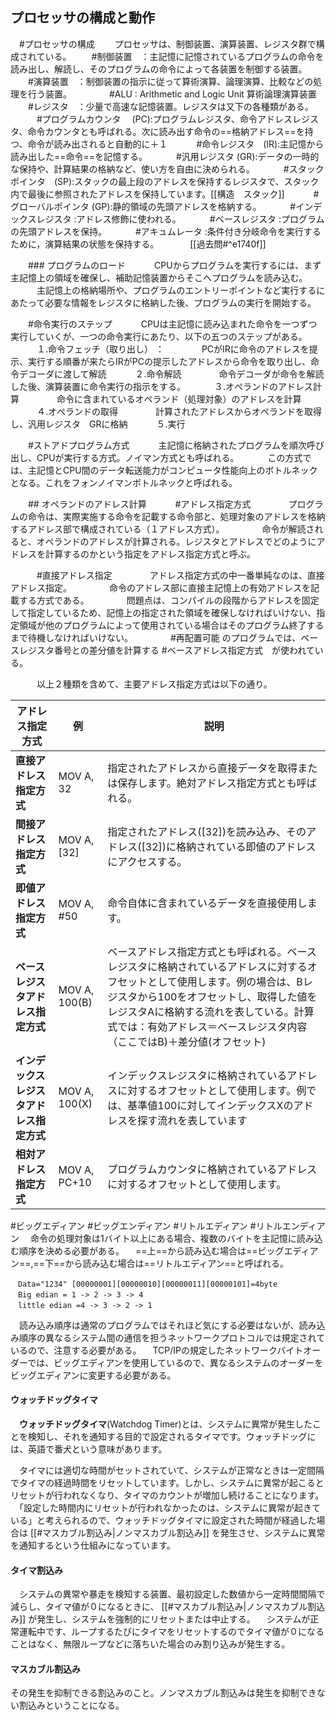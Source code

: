 ## プロセッサの構成と動作
　#プロセッサの構成
　　プロセッサは、制御装置、演算装置、レジスタ群で構成されている。
　　#制御装置　：主記憶に記憶されているプログラムの命令を読み出し、解読し、そのプログラムの命令によって各装置を制御する装置。
　　#演算装置　：制御装置の指示に従って算術演算、論理演算、比較などの処理を行う装置。
　　　　#ALU : Arithmetic and Logic Unit 算術論理演算装置
　　#レジスタ　：少量で高速な記憶装置。レジスタは又下の各種類がある。
　　　#プログラムカウンタ 　(PC):プログラムレジスタ、命令アドレスレジスタ、命令カウンタとも呼ばれる。次に読み出す命令の==格納アドレス==を持つ、命令が読み出されると自動的に＋１
　　　#命令レジスタ　(IR):主記憶から読み出した==命令==を記憶する。
　　　#汎用レジスタ (GR):データの一時的な保持や、計算結果の格納など、使い方を自由に決められる。
　　　#スタックポインタ　(SP):スタックの最上段のアドレスを保持するレジスタで、スタック内で最後に参照されたアドレスを保持しています。[[構造　スタック]]
　　　#グローバルポインタ (GP):静的領域の先頭アドレスを格納する。
　　　#インデックスレジスタ :アドレス修飾に使われる。
　　　#ベースレジスタ :プログラムの先頭アドレスを保持。
　　　#アキュムレータ :条件付き分岐命令を実行するために，演算結果の状態を保持する。
　
　　[[過去問#^e1740f]]

　　### プログラムのロード
　　　CPUからプログラムを実行するには、まず主記憶上の領域を確保し、補助記憶装置からそこへプログラムを読み込む。
　　　主記憶上の格納場所や、プログラムのエントリーポイントなど実行するにあたって必要な情報をレジスタに格納した後、プログラムの実行を開始する。

　　#命令実行のステップ
　　　CPUは主記憶に読み込まれた命令を一つずつ実行していくが、一つの命令実行にあたり、以下の五つのステップがある。
　　　１.命令フェッチ（取り出し） ：
　　　　PCがIRに命令のアドレスを提示、実行する順番が来たらIRがPCの提示したアドレスから命令を取り出し、命令デコーダに渡して解読
　　　２.命令解読
　　　　命令デコーダが命令を解読した後、演算装置に命令実行の指示をする。
　　　３.オぺランドのアドレス計算
　　　　命令に含まれているオペランド（処理対象）のアドレスを計算
　　　４.オペランドの取得
　　　　計算されたアドレスからオペランドを取得し、汎用レジスタ　GRに格納
　　　５.実行

　　#ストアドプログラム方式
　　　主記憶に格納されたプログラムを順次呼び出し、CPUが実行する方式。ノイマン方式とも呼ばれる。
　　　この方式では、主記憶とCPU間のデータ転送能力がコンピュータ性能向上のボトルネックとなる。これをフォンノイマンボトルネックと呼ばれる。

　　## オペランドのアドレス計算
　　　#アドレス指定方式
　　　　プログラムの命令は、実際実施する命令を記載する命令部と、処理対象のアドレスを格納するアドレス部で構成されている（１アドレス方式）。
　　　　命令が解読されると、オペランドのアドレスが計算される。レジスタとアドレスでどのようにアドレスを計算するのかという指定をアドレス指定方式と呼ぶ。

　　　#直接アドレス指定 
　　　　アドレス指定方式の中一番単純なのは、直接アドレス指定。
　　　　命令のアドレス部に直接主記憶上の有効アドレスを記載する方式である。
　　　　問題点は、コンパイルの段階からアドレスを固定して指定しているため、記憶上の指定された領域を確保しなければいけない、指定領域が他のプログラムによって使用されている場合はそのプログラム終了するまで待機しなければいけない。
　　　　#再配置可能 のプログラムでは、ベースレジスタ番号との差分値を計算する #ベースアドレス指定方式　が使われている。

　　　以上２種類を含めて、主要アドレス指定方式は以下の通り。

| アドレス指定方式 | 例 | 説明 |
| --- | --- | --- |
| **直接アドレス指定方式** | MOV A, 32 | 指定されたアドレスから直接データを取得または保存します。絶対アドレス指定方式とも呼ばれる。 |
| **間接アドレス指定方式** | MOV A, [32] | 指定されたアドレス([32])を読み込み、そのアドレス([32])に格納されている即値のアドレスにアクセスする。 |
| **即値アドレス指定方式** | MOV A, #50 | 命令自体に含まれているデータを直接使用します。 |
| **ベースレジスタアドレス指定方式** | MOV A, 100(B) | ベースアドレス指定方式とも呼ばれる。ベースレジスタに格納されているアドレスに対するオフセットとして使用します。例の場合は、Bレジスタから100をオフセットし、取得した値をレジスタAに格納する流れを表している。計算式では：有効アドレス＝ベースレジスタ内容（ここではB)＋差分値(オフセット) |
| **インデックスレジスタアドレス指定方式** | MOV A, 100(X) | インデックスレジスタに格納されているアドレスに対するオフセットとして使用します。例では、基準値100に対してインデックスXのアドレスを探す流れを表しています |
| **相対アドレス指定方式** | MOV A, PC+10 | プログラムカウンタに格納されているアドレスに対するオフセットとして使用します。 |


#ビッグエディアン
#ビッグエンディアン 
#リトルエディアン
#リトルエンディアン 
　命令の処理対象は1バイト以上にある場合、複数のバイトを主記憶に読み込む順序を決める必要がある。
　==上==から読み込む場合は==ビッグエディアン==,==下==から読み込む場合は==リトルエディアン==と呼ばれる。

	　Data="1234" [00000001][00000010][00000011][00000101]=4byte
	　Big edian = 1 -> 2 -> 3 -> 4
	　little edian =4 -> 3 -> 2 -> 1

　読み込み順序は通常のプログラムではそれほど気にする必要はないが、読み込み順序の異なるシステム間の通信を担うネットワークプロトコルでは規定されているので、注意する必要がある。
　TCP/IPの規定したネットワークバイトオーダーでは、ビッグエディアンを使用しているので、異なるシステムのオーダーをビッグエディアンに変更する必要がある。

#### ウォッチドッグタイマ
　**ウォッチドッグタイマ**(Watchdog Timer)とは、システムに異常が発生したことを検知し、それを通知する目的で設定されるタイマです。ウォッチドッグには、英語で番犬という意味があります。  
  
　タイマには適切な時間がセットされていて、システムが正常なときは一定間隔でタイマの経過時間をリセットしています。しかし、システムに異常が起こるとリセットが行われなくなり、タイマのカウントが増加し続けることになります。  
　「設定した時間内にリセットが行われなかったのは、システムに異常が起きている」と考えられるので、ウォッチドッグタイマに設定された時間が経過した場合は [[#マスカブル割込み|ノンマスカブル割込み]] を発生させ、システムに異常を通知するという仕組みになっています。
#### タイマ割込み 
　システムの異常や暴走を検知する装置、最初設定した数値から一定時間間隔で減らし、タイマ値が０になるときに、 [[#マスカブル割込み|ノンマスカブル割込み]] が発生し、システムを強制的にリセットまたは中止する。
　システムが正常運転中です、ループするたびにタイマをリセットするのでタイマ値が０になることはなく、無限ループなどに落ちいた場合のみ割り込みが発生する。


#### マスカブル割込み
その発生を抑制できる割込みのこと。ノンマスカブル割込みは発生を抑制できない割込みということになる。